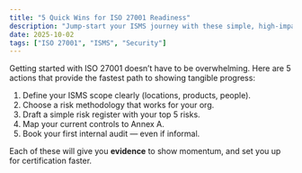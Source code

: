 ```yaml
---
title: "5 Quick Wins for ISO 27001 Readiness"
description: "Jump-start your ISMS journey with these simple, high-impact actions."
date: 2025-10-02
tags: ["ISO 27001", "ISMS", "Security"]
---
```


Getting started with ISO 27001 doesn’t have to be overwhelming. Here are 5 actions that provide the fastest path to showing tangible progress:

1. Define your ISMS scope clearly (locations, products, people).
2. Choose a risk methodology that works for your org.
3. Draft a simple risk register with your top 5 risks.
4. Map your current controls to Annex A.
5. Book your first internal audit — even if informal.

Each of these will give you **evidence** to show momentum, and set you up for certification faster.
